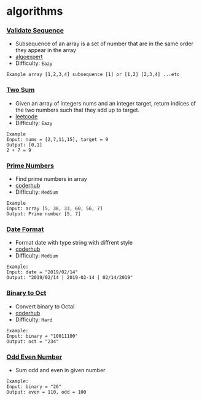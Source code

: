 # algorithms

### [Validate Sequence](https://github.com/MohaZain/algorithms/blob/main/ValidateSubsequence.py)   
  * Subsequence of an array is a set of number that are in the same order they appear in the array
  * [algoexpert](https://www.algoexpert.io/questions/Validate%20Subsequence) 
  * Difficulty: ``Eazy``
  ```
 Example array [1,2,3,4] subsequence [1] or [1,2] [2,3,4] ...etc
  ```
 ### [Two Sum](https://github.com/MohaZain/algorithms/blob/main/TwoSum.py) 
  * Given an array of integers nums and an integer target, return indices of the two numbers such that they add up to target.
  * [leetcode](https://leetcode.com/problems/two-sum/)
  * Difficulty: ``Eazy``
  ```
 Example
 Input: nums = [2,7,11,15], target = 9
 Output: [0,1]
 2 + 7 = 9
  ```
 ### [Prime Numbers](https://github.com/MohaZain/algorithms/blob/main/PrimeNumbers.py) 
 * Find prime numbers in array
 * [coderhub](https://coderhub.sa/challenge/d122bc96-d15b-483f-8fda-c937c8bcd833)
 * Difficulty: ``Medium``
 ```
Example 
Input: array [5, 38, 33, 60, 56, 7] 
Output: Prime number [5, 7]	
 ```
### [Date Format](https://github.com/MohaZain/algorithms/blob/main/DateFormat.py) 
* Format date with type string with diffrent style 
* [coderhub](https://coderhub.sa/challenge/c93a5e09-2578-42ec-95db-88d1e87d6459)
* Difficulty: ``Medium``
```
Example:
Input: date = "2019/02/14"
Output: "2019/02/14 | 2019-02-14 | 02/14/2019"
```
### [Binary to Oct](https://github.com/MohaZain/algorithms/blob/main/binary_oct.py) 
* Convert binary to Octal 
* [coderhub](https://coderhub.sa/challenge/5bd914c3-ab6d-49df-bf9b-5c01ef189974)
* Difficulty: ``Hard``
```
Example:
Input: binary = "10011100"
Output: oct = "234"
```
### [Odd Even Number](https://github.com/MohaZain/algorithms/blob/main/count_odd_even.py) 
* Sum odd and even in given number
<!-- * [coderhub](https://coderhub.sa/challenge/3e97adbc-137b-46c2-9ec4-2532cebacbdf) -->
<!-- * Difficulty: ``Hard`` -->
```
Example:
Input: binary = "20"
Output: even = 110, odd = 100
```
